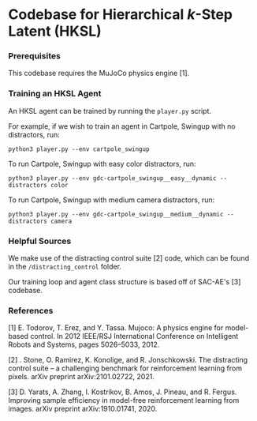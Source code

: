 # Codebase for Hierarchical _k_-Step Latent (HKSL)

### Prerequisites
This codebase requires the MuJoCo physics engine [1].

### Training an HKSL Agent
An HKSL agent can be trained by running the ```player.py``` script.

For example, if we wish to train  an agent in Cartpole, Swingup with no distractors, run:
```(bash)
python3 player.py --env cartpole_swingup
```

To run Cartpole, Swingup with easy color distractors, run:
```(bash)
python3 player.py --env gdc-cartpole_swingup__easy__dynamic --distractors color
```

To run Cartpole, Swingup with medium camera distractors, run:
```(bash)
python3 player.py --env gdc-cartpole_swingup__medium__dynamic --distractors camera
```

### Helpful Sources
We make use of the distracting control suite [2] code, which can be found in the ```/distracting_control``` folder.

Our training loop and agent class structure is based off of SAC-AE's [3] codebase.

### References
[1] E. Todorov, T. Erez, and Y. Tassa. Mujoco: A physics engine for model-based control. In 2012 IEEE/RSJ International Conference on Intelligent Robots and Systems, pages 5026–5033, 2012.

[2] . Stone, O. Ramirez, K. Konolige, and R. Jonschkowski. The distracting control suite – a challenging benchmark for reinforcement learning from pixels. arXiv preprint arXiv:2101.02722, 2021.

[3] D. Yarats, A. Zhang, I. Kostrikov, B. Amos, J. Pineau, and R. Fergus. Improving sample efficiency in model-free reinforcement learning from images. arXiv preprint arXiv:1910.01741, 2020.